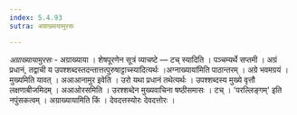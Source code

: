 ```yaml
---
index: 5.4.93
sutra: अग्राख्यायामुरसः

---
```

_अग्राख्यायामुरसः_ - अग्राख्याया । शेषपूरणेन सूत्रं व्याचष्टे — टच् स्यादिति । पञ्चम्यर्थे सप्तमी । अग्रं प्रधानं, तद्वाची य उपश्शब्दस्तदन्तात्तत्पुरुषाट्टाच्स्यादित्यर्थः ।अग्नाख्याया॑मिति पाठान्तरम् । अग्रे भवमग्रयं । मुख्यमिति यावत् । अआआनामुर इवेति । उरो यथा प्रधानं तथेत्यर्थः । उपश्शब्दस्य मुख्ये वृत्तौ लक्षणाबीजमिदम् । अआओरसमिति । उरश्शब्देन मुख्यवाचिना षष्ठीसमासः । टच् । 'परल्लिङ्गम्' इति नपुंसकत्वम् । अग्राख्यायामिति किं  । देवदत्तस्योरः देवदत्तोरः । 